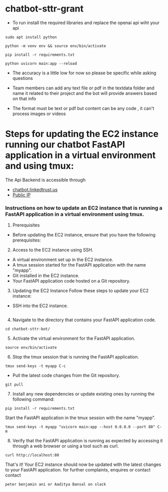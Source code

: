 # chatbot-sttr-grant

- To run install the required libraries and replace the openai api wiht your api 
```
sudo apt install python
```

```
python -m venv env && source env/bin/activate

```

```
pip install -r requirements.txt

```

```
python uvicorn main:app --reload

```

- The accuracy is a little low for now so please be specific while asking questions

- Team members can add any text file or pdf in the textdata folder and name it related to their project and the bot will provide answers based on that info
- The format must be text or pdf but content can be any code , it can't process images or videos

# Steps for updating the EC2 instance running our chatbot FastAPI application in a virtual environment and using tmux:

 The Api Backend is accessible through
- [chatbot.linkedtrust.us](www.chatbot.linkedtrust.us/docs)
- [Public IP](http://52.53.248.142/docs)
### Instructions on how to update an EC2 instance that is running a FastAPI application in a virtual environment using tmux.

1. Prerequisites
- Before updating the EC2 instance, ensure that you have the following prerequisites:

2. Access to the EC2 instance using SSH.
- A virtual environment set up in the EC2 instance.
- A tmux session started for the FastAPI application with the name "myapp".
- Git installed in the EC2 instance.
- Your FastAPI application code hosted on a Git repository.

3. Updating the EC2 Instance
Follow these steps to update your EC2 instance:

- SSH into the EC2 instance.
```

```

4. Navigate to the directory that contains your FastAPI application code.

```
cd chatbot-sttr-bot/
```

5. Activate the virtual environment for the FastAPI application.

```
source env/bin/activate
```

6. Stop the tmux session that is running the FastAPI application.

```
tmux send-keys -t myapp C-c
```
- Pull the latest code changes from the Git repository.

```
git pull
```

7. Install any new dependencies or update existing ones by running the following command:

```
pip install -r requirements.txt
```

Start the FastAPI application in the tmux session with the name "myapp".

```
tmux send-keys -t myapp "uvicorn main:app --host 0.0.0.0 --port 80" C-m
```

8. Verify that the FastAPI application is running as expected by accessing it through a web browser or using a tool such as curl.

```
curl http://localhost:80
```

That's it! Your EC2 instance should now be updated with the latest changes to your FastAPI application.
for further complaints, enquires or contact
contact 

```
peter benjamin ani or Aaditya Bansal on slack
```



